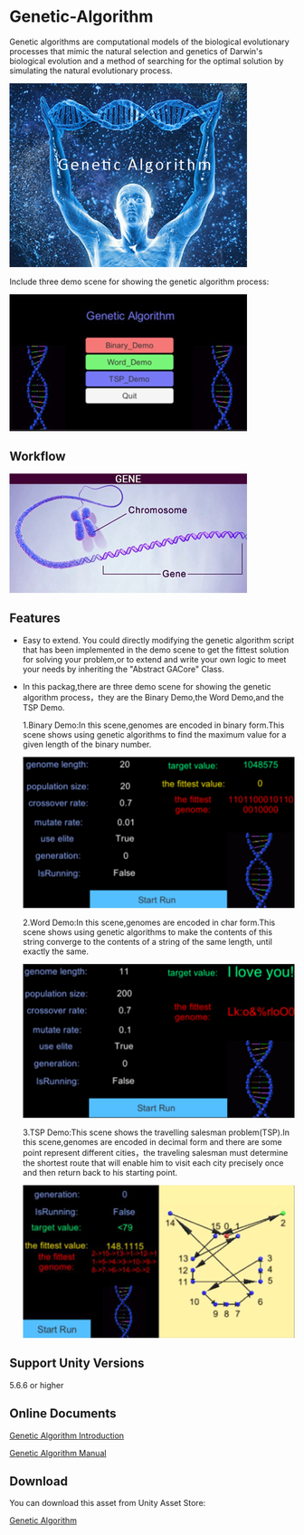 # Genetic-Algorithm

Genetic algorithms are computational models of the biological evolutionary processes that mimic the natural selection and genetics of Darwin's biological evolution and a method of searching for the optimal solution by simulating the natural evolutionary process.

![image](https://github.com/swordmaster003/Genetic-Algorithm/blob/master/Screenshots/Cover.png)

Include three demo scene for showing the genetic algorithm process:

![image](https://github.com/swordmaster003/Genetic-Algorithm/blob/master/Screenshots/2.png)

## Workflow

![image](https://github.com/swordmaster003/Genetic-Algorithm/blob/master/Screenshots/1.png)

## Features

- Easy to extend. You could directly modifying the genetic algorithm script that has been implemented in the demo scene to get the fittest solution for solving your problem,or to extend and write your own logic to meet your needs by inheriting the "Abstract GACore" Class.

- In this packag,there are three demo scene for showing the genetic algorithm process，they are the Binary Demo,the Word Demo,and the TSP Demo.

  1.Binary Demo:In this scene,genomes are encoded in binary form.This scene shows using genetic algorithms to find the maximum value for a given length of the binary number.
  
  ![image](https://github.com/swordmaster003/Genetic-Algorithm/blob/master/Screenshots/4.png)

  2.Word Demo:In this scene,genomes are encoded in char form.This scene shows using genetic algorithms to make the contents of this string converge to the contents of a string of the same length, until exactly the same.
  
  ![image](https://github.com/swordmaster003/Genetic-Algorithm/blob/master/Screenshots/5.png)

  3.TSP Demo:This scene shows the travelling salesman problem(TSP).In this scene,genomes are encoded in decimal form and there are some point represent different cities，the traveling salesman must determine the shortest route that will enable him to visit each city precisely once and then return back to his starting point.
  
  ![image](https://github.com/swordmaster003/Genetic-Algorithm/blob/master/Screenshots/6.png)

## Support Unity Versions

5.6.6 or higher

## Online Documents

[Genetic Algorithm Introduction](https://www.swordmaster.info/documents/unity-assets-documents/genetic-algorithm-instruction-document/)

[Genetic Algorithm Manual](https://www.swordmaster.info/documents/unity-assets-documents/genetic-algorithm-manual-document/)

## Download

You can download this asset from Unity Asset Store:

[Genetic Algorithm](https://assetstore.unity.com/packages/tools/ai/genetic-algorithm-106269?aid=1101l3qJu)

